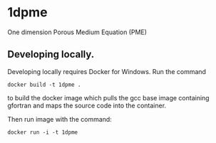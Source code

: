 # 1dpme
One dimension Porous Medium Equation (PME)

## Developing locally.

Developing locally requires Docker for Windows. Run the command

```
docker build -t 1dpme .
```

to build the docker image which pulls the gcc base image containing gfortran and maps the source code into the container.

Then run image with the command:

```
docker run -i -t 1dpme
```

